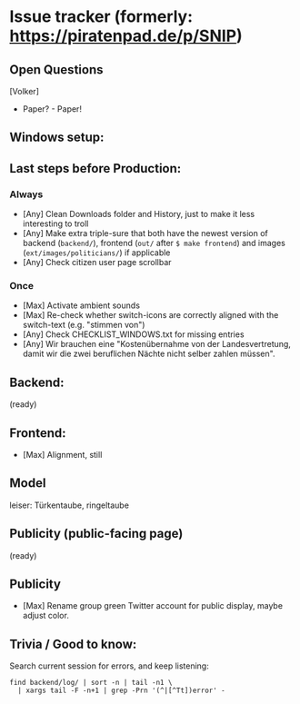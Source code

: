 # Issue tracker (formerly: https://piratenpad.de/p/SNIP)

## Open Questions

[Volker]
- Paper? - Paper!

## Windows setup:

## Last steps before Production:

### Always

- [Any] Clean Downloads folder and History, just to make it less interesting to troll
- [Any] Make extra triple-sure that both have the newest version of backend (`backend/`),
        frontend (`out/` after `$ make frontend`) and images (`ext/images/politicians/`) if applicable
- [Any] Check citizen user page scrollbar

### Once

- [Max] Activate ambient sounds
- [Max] Re-check whether switch-icons are correctly aligned with the switch-text (e.g. "stimmen von")
- [Any] Check CHECKLIST_WINDOWS.txt for missing entries
- [Any] Wir brauchen eine "Kostenübernahme von der Landesvertretung,
        damit wir die zwei beruflichen Nächte nicht selber zahlen müssen".

## Backend:

(ready)

## Frontend:

- [Max] Alignment, still

## Model

leiser:
    Türkentaube, ringeltaube

## Publicity (public-facing page)

(ready)

## Publicity

- [Max] Rename group green Twitter account for public display, maybe adjust color.

## Trivia / Good to know:

Search current session for errors, and keep listening:

    find backend/log/ | sort -n | tail -n1 \
      | xargs tail -F -n+1 | grep -Prn '(^|[^Tt])error' -
